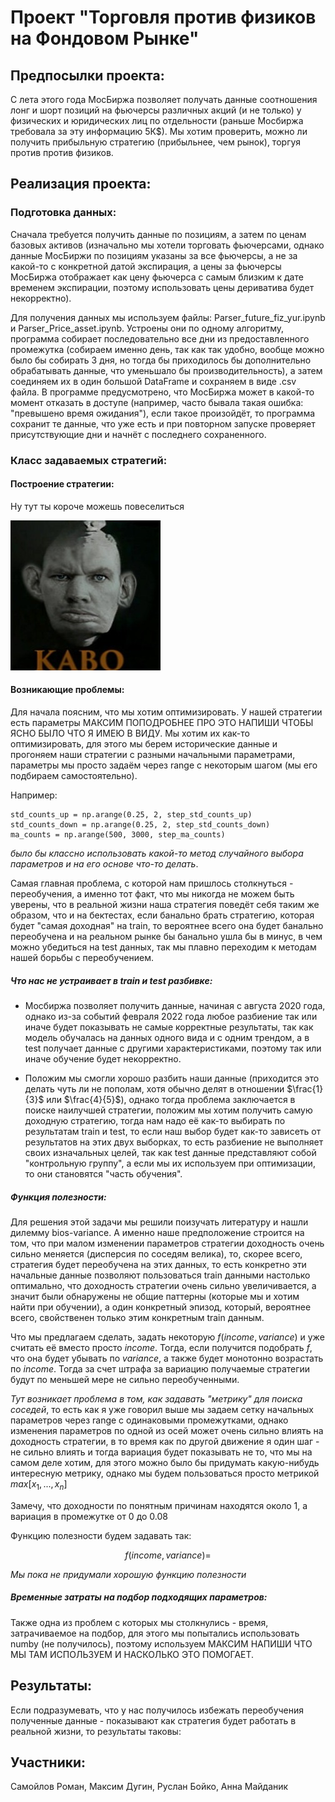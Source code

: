 # Проект "Торговля против физиков на Фондовом Рынке"

## Предпосылки проекта:

С лета этого года МосБиржа позволяет получать данные соотношения лонг и шорт позиций на фьючерсы  различных акций (и не только)  у физических и юридических лиц по отдельности (раньше Мосбиржа требовала за эту информацию 5К$). 
Мы хотим проверить, можно ли получить прибыльную стратегию (прибыльнее, чем рынок), торгуя против против физиков. 


## Реализация проекта:

### Подготовка данных:

Сначала требуется получить данные по позициям, а затем по ценам базовых активов (изначально мы хотели торговать фьючерсами, однако данные МосБиржи по позициям указаны за все фьючерсы, а не за какой-то с конкретной датой экспирация, а цены за фьючерсы МосБиржа отображает как цену фьючерса с самым близким к дате временем экспирации, поэтому использовать цены дериватива будет некорректно). 

Для получения данных мы используем файлы: Parser_future_fiz_yur.ipynb и Parser_Price_asset.ipynb. Устроены они по одному алгоритму, программа собирает последовательно все дни из предоставленного промежутка (собираем именно день, так как так удобно, вообще можно было бы собирать 3 дня, но тогда бы приходилось бы дополнительно обрабатывать данные, что уменьшало бы производительность), а затем соединяем их в один большой DataFrame и сохраняем в виде .csv файла. В программе предусмотрено, что МосБиржа может в какой-то момент отказать в доступе (например, часто бывала такая ошибка: "превышено время ожидания"), если такое произойдёт, то программа сохранит те данные, что уже есть и при повторном запуске проверяет присутствующие дни и начнёт с последнего сохраненного. 

### Класс задаваемых стратегий:

#### Построение стратегии:

Ну тут ты короче можешь повеселиться

![Alt text](WorkProcess/artworks-000500906163-odrovz-t240x240.jpg)


#### Возникающие проблемы:

Для начала поясним, что мы хотим оптимизировать. У нашей стратегии есть параметры МАКСИМ ПОПОДРОБНЕЕ ПРО ЭТО НАПИШИ ЧТОБЫ ЯСНО БЫЛО ЧТО Я ИМЕЮ В ВИДУ. Мы хотим их как-то оптимизировать, для этого мы берем исторические данные и прогоняем наши стратегии с разными начальными параметрами, параметры мы просто задаём через range с некоторым шагом (мы его подбираем самостоятельно).

Например:
```
std_counts_up = np.arange(0.25, 2, step_std_counts_up)
std_counts_down = np.arange(0.25, 2, step_std_counts_down)
ma_counts = np.arange(500, 3000, step_ma_counts)
```

 $\textit{было бы классно использовать какой-то метод случайного выбора параметров и на его основе что-то делать}$.

Самая главная проблема, с которой нам пришлось столкнуться - переобучения, а именно тот факт, что мы никогда не можем быть уверены, что в реальной жизни наша стратегия поведёт себя таким же образом, что и на бектестах, если банально брать стратегию, которая будет "самая доходная" на train, то вероятнее всего она будет банально переобучена и на реальном рынке бы банально ушла бы в минус, в чем можно убедиться на test данных, так мы плавно переходим к методам нашей борьбы с переобучением.

##### Что нас не устраивает в train и test разбивке:

* Мосбиржа позволяет получить данные, начиная с августа 2020 года, однако из-за событий февраля 2022 года любое разбиение так или иначе будет показывать не самые корректные результаты, так как модель обучалась на данных одного вида и с одним трендом, а в test получает данные с другими характеристиками, поэтому так или иначе обучение будет некорректно.

* Положим мы смогли хорошо разбить наши данные (приходится это делать чуть ли не пополам, хотя обычно делят в отношении $\frac{1}{3}$ или $\frac{4}{5}$), однако тогда проблема заключается в поиске наилучшей стратегии, положим мы хотим получить самую доходную стратегию, тогда нам надо её как-то выбирать по результатам train и test, то если наш выбор будет как-то зависеть от результатов на этих двух выборках, то есть разбиение не выполняет своих изначальных целей, так как test данные представляют собой "контрольную группу", а если мы их используем при оптимизации, то они становятся "часть обучения".

##### Функция полезности:

Для решения этой задачи мы решили поизучать литературу и нашли дилемму bios-variance. А именно наше предположение строится на том, что при малом изменении параметров стратегии доходность очень сильно меняется (дисперсия по соседям велика), то, скорее всего, стратегия будет переобучена на этих данных, то есть конкретно эти начальные данные позволяют пользоваться train данными настолько оптимально, что доходность стратегии очень сильно увеличивается, а значит были обнаружены не общие паттерны (которые мы и хотим найти при обучении), а один конкретный эпизод, который, вероятнее всего, свойственен только этим конкретным train данным. 

Что мы предлагаем сделать, задать некоторую $f(income, variance)$ и уже считать её вместо просто $income$. Тогда, если получится подобрать $f$, что она будет убывать по  $variance$, а также будет монотонно возрастать по $income$. Тогда за счет штрафа за вариацию получаемые стратегии будут по меньшей мере не сильно переобученными.

$\textit{Тут возникает проблема в том, как задавать "метрику" для поиска соседей}$, то есть как я уже говорил выше мы задаем сетку начальных параметров через range с одинаковыми промежутками, однако изменения параметров по одной из осей может очень сильно влиять на доходность стратегии, в то время как по другой движение я один шаг - не сильно влиять и тогда вариация будет показывать не то, что мы на самом деле хотим, для этого можно было бы придумать какую-нибудь интересную метрику, однако мы будем пользоваться просто метрикой $max[x_1, ..., x_n]$

Замечу, что доходности по понятным причинам находятся около 1, а вариация в промежутке от 0 до 0.08

Функцию полезности будем задавать так: 

$$f(income, variance) = $$

$\textit{Мы пока не придумали хорошую функцию полезности}$

##### Временные затраты на подбор подходящих параметров:

Также одна из проблем с которых мы столкнулись - время, затрачиваемое на подбор, для этого мы попытались использовать numby (не получилось), поэтому используем МАКСИМ НАПИШИ ЧТО МЫ ТАМ ИСПОЛЬЗУЕМ И НАСКОЛЬКО ЭТО ПОМОГАЕТ.

## Результаты:

Если подразумевать, что у нас получилось избежать переобучения полученные данные - показывают как стратегия будет работать в реальной жизни, то результаты таковы:



## Участники:

Самойлов Роман, Максим Дугин, Руслан Бойко, Анна Майданик

